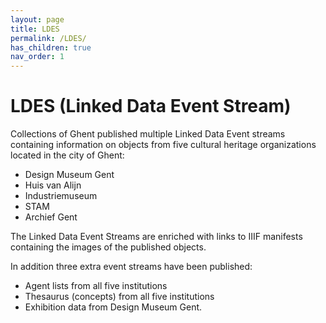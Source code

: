 ```yaml
---
layout: page
title: LDES
permalink: /LDES/
has_children: true
nav_order: 1
---
```


# LDES (Linked Data Event Stream)

Collections of Ghent published multiple Linked Data Event streams containing information on objects from five cultural heritage organizations located in the city of Ghent: 
- Design Museum Gent
- Huis van Alijn
- Industriemuseum
- STAM
- Archief Gent

The Linked Data Event Streams are enriched with links to IIIF manifests containing the images of the published objects. 

In addition three extra event streams have been published: 
- Agent lists from all five institutions 
- Thesaurus (concepts) from all five institutions
- Exhibition data from Design Museum Gent.
